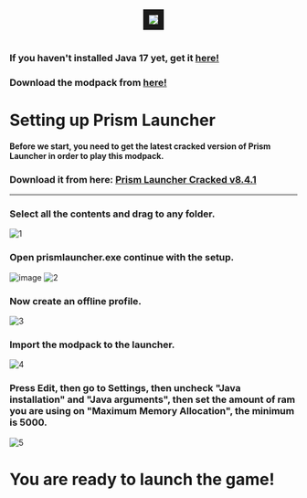 <div align="center">
  <img src="https://github.com/user-attachments/assets/6406194b-47e9-494d-bd0b-aa37131c59cd" width="auto" height="auto" border="10"/>
  <h1>  </h1>

</div>

### If you haven't installed Java 17 yet, get it [here!](https://adoptium.net/temurin/releases/?version=17&os=windows&package=jre)
### Download the modpack from [here!](https://github.com/AkaMairu/Tea-Party-Minecraft-Modpack/releases/tag/release)

# Setting up Prism Launcher

#### Before we start, you need to get the latest cracked version of Prism Launcher in order to play this modpack.
### Download it from here: [Prism Launcher Cracked v8.4.1](https://github.com/Diegiwg/PrismLauncher-Cracked/releases/download/v8.4.1/PrismLauncher-Windows-MinGW-w64-Portable-v8.4.1.zip)

---

### Select all the contents and drag to any folder.
![1](https://github.com/user-attachments/assets/7b4581f6-d10d-464e-b89c-2c993fc68b74)

### Open prismlauncher.exe continue with the setup.
![image](https://github.com/user-attachments/assets/a4a948f1-38b0-4f00-b0b8-f8731e374089)
![2](https://github.com/user-attachments/assets/1768fe0e-fedd-4162-b246-9884dfc47420)

### Now create an offline profile.
![3](https://github.com/user-attachments/assets/a4b490a2-e365-4e28-ad18-8890a670ede0)

### Import the modpack to the launcher.
![4](https://github.com/user-attachments/assets/f633458c-ab67-45e6-98af-053519da5cca)

### Press Edit, then go to Settings, then uncheck "Java installation" and "Java arguments", then set the amount of ram you are using on "Maximum Memory Allocation", the minimum is 5000.
![5](https://github.com/user-attachments/assets/01426559-08f4-42d2-bdc4-2966b3acc5e3)


# You are ready to launch the game!
